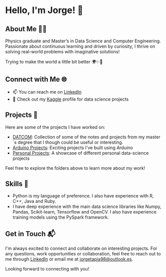 # Hello, I'm Jorge! 👋

## About Me 💁‍♂️

Physics graduate and Master’s in Data Science and Computer Engineering. Passionate about continuous learning
and driven by curiosity, I thrive on solving real-world problems with imaginative solutions!

Trying to make the world a little bit better 🌍✨🌱

## Connect with Me 🌐

- 📫 You can reach me on [LinkedIn](https://www.linkedin.com/in/jorge-tapia-garcia/)
- 💼 Check out my [Kaggle](https://www.kaggle.com/fujichan) profile for data science projects

## Projects 🚀

Here are some of the projects I have worked on:

- [DATCOM](https://github.com/jrgtap/master-datcom): Collection of some of the notes and projects from my master´s degree that I though could be useful or interesting.
- [Arduino Projects](/arduino-projects): Exciting projects I've built using Arduino
- [Personal Projects](/data-science): A showcase of different personal data-science projects

Feel free to explore the folders above to learn more about my work!

## Skills 💪

- Python is my language of preference. I also have experience with R, C++, Java and Ruby.
- I have deep experience with the main data science libraries like Numpy, Pandas, Scikit-learn, Tensorflow and OpenCV. I also have experience training models using the PySpark framework.

## Get in Touch 📬

I'm always excited to connect and collaborate on interesting projects. For any questions, work opportunities or collaboration, feel free to reach out to me through [LinkedIn](https://www.linkedin.com/in/jorge-tapia-garcia/) or email me at [jorgetapia98@outlook.es](jorgetapia98@outlook.es).

Looking forward to connecting with you!
